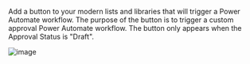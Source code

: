 Add a button to your modern lists and libraries that will trigger a Power Automate workflow.
The purpose of the button is to trigger a custom approval Power Automate workflow.
The button only appears when the Approval Status is "Draft".

![image](https://user-images.githubusercontent.com/26981280/146802044-21935536-308a-4e11-8a10-400bd6ebebf9.png)
